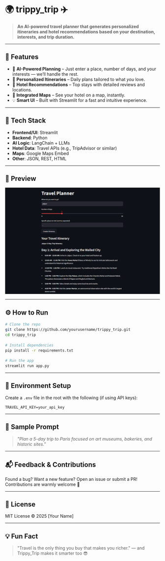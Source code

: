 # 🌍 trippy\_trip ✈️

> **An AI-powered travel planner that generates personalized itineraries and hotel recommendations based on your destination, interests, and trip duration.**

---

## 🚀 Features

* 🧠 **AI-Powered Planning** – Just enter a place, number of days, and your interests — we’ll handle the rest.
* 📍 **Personalized Itineraries** – Daily plans tailored to what *you* love.
* 🏨 **Hotel Recommendations** – Top stays with detailed reviews and locations.
* 🗼 **Integrated Maps** – See your hotel on a map, instantly.
* 💡 **Smart UI** – Built with Streamlit for a fast and intuitive experience.

---

## 🔧 Tech Stack

* **Frontend/UI**: Streamlit
* **Backend**: Python
* **AI Logic**: LangChain + LLMs
* **Hotel Data**: Travel APIs (e.g., TripAdvisor or similar)
* **Maps**: Google Maps Embed
* **Other**: JSON, REST, HTML

---

## 📸 Preview

![App Screenshot](assets/Screenshot%202025-05-13%20204448.png)


---

## ⚙️ How to Run

```bash
# Clone the repo
git clone https://github.com/yourusername/trippy_trip.git
cd trippy_trip

# Install dependencies
pip install -r requirements.txt

# Run the app
streamlit run app.py
```

---

## 🔐 Environment Setup

Create a `.env` file in the root with the following (if using API keys):

```env
TRAVEL_API_KEY=your_api_key
```

---

## 🧯 Sample Prompt

> *"Plan a 5-day trip to Paris focused on art museums, bakeries, and historic sites."*

---

## 📬 Feedback & Contributions

Found a bug? Want a new feature? Open an issue or submit a PR! Contributions are warmly welcome 💖

---

## 📄 License

MIT License © 2025 \[Your Name]

---

## 💡 Fun Fact

> "Travel is the only thing you buy that makes you richer." — and Trippy\_Trip makes it smarter too 😎

